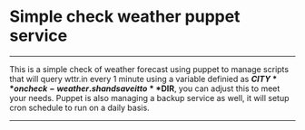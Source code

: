 
# Simple check weather puppet service

***
This is a simple check of weather forecast using puppet to manage scripts that will query wttr.in every 1 minute using a variable definied as **$CITY** on check-weather.sh and save it to **$DIR**, you can adjust this to meet your needs. Puppet is also managing a backup service as well, it will setup cron schedule to run on a daily basis.
***